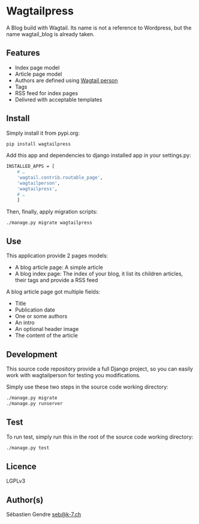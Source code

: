 Wagtailpress
============

A Blog build with Wagtail. Its name is not a reference to Wordpress,
but the name wagtail_blog is already taken.


Features
--------

- Index page model
- Article page model
- Authors are defined using [Wagtail person](https://framagit.org/SebGen/wagtailperson)
- Tags
- RSS feed for index pages
- Delivred with acceptable templates


Install
-------

Simply install it from pypi.org:
```bash
pip install wagtailpress
```

Add this app and dependencies to django installed app in your
settings.py:
```bash
INSTALLED_APPS = [
    # …
    'wagtail.contrib.routable_page',
    'wagtailperson',
    'wagtailpress',
    # …
    ]
```

Then, finally, apply migration scripts:
```bash
./manage.py migrate wagtailpress
```


Use
---

This application provide 2 pages models:

-   A blog article page: A simple article
-   A blog index page: The index of your blog, it list its children
    articles, their tags and provide a RSS feed

A blog article page got multiple fields:
-   Title
-   Publication date
-   One or some authors
-   An intro 
-   An optional header image
-   The content of the article


Development
-----------

This source code repository provide a full Django project, so you can
easily work with wagtailperson for testing you modifications.

Simply use these two steps in the source code working directory: 
```bash
./manage.py migrate 
./manage.py runserver 
```


Test
----

To run test, simply run this in the root of the source code working directory:
```bash
./manage.py test
```


Licence 
-------

LGPLv3


Author(s)
---------

Sébastien Gendre <seb@k-7.ch>



